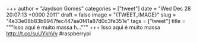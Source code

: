 
+++
author = "Jaydson Gomes"
categories = ["tweet"]
date = "Wed Dec 28 20:07:13 +0000 2011"
draft = false
image = "{TWEET_IMAGE}"
slug = "4e33e08b83b9947fec447aa0f41a87d0c3fe351e"
tags = ["tweet"]
title = """Isso aqui é muito massa h..."""
+++
Isso aqui é muito massa http://t.co/suUYkhVv #raspberrypi
